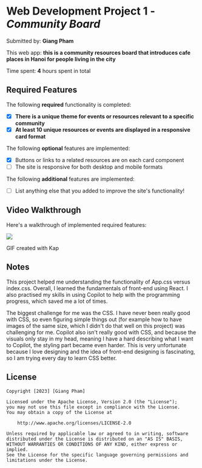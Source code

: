 # Web Development Project 1 - *Community Board*

Submitted by: **Giang Pham**

This web app: **this is a community resources board that introduces cafe places in Hanoi for people living in the city**

Time spent: **4** hours spent in total

## Required Features

The following **required** functionality is completed:

- [x] **There is a unique theme for events or resources relevant to a specific community**
- [x] **At least 10 unique resources or events are displayed in a responsive card format**

The following **optional** features are implemented:

- [x] Buttons or links to a related resources are on each card component
- [ ] The site is responsive for both desktop and mobile formats

The following **additional** features are implemented:

* [ ] List anything else that you added to improve the site's functionality!

## Video Walkthrough

Here's a walkthrough of implemented required features:

![](https://github.com/ghpham25/web102-project1/blob/main/prj1.gif)

GIF created with Kap

## Notes

This project helped me understanding the functionality of App.css versus index.css. Overall, I learned the fundamentals of front-end using React. I also practised my skills in using Copilot to help with the programming progress, which saved me a lot of times. 

The biggest challenge for me was the CSS. I have never been really good with CSS, so even figuring simple things out (for example how to have images of the same size, which I didn't do that well on this project) was challenging for me. Copilot also isn't really good with CSS, and because the visuals only stay in my head, meaning I have a hard describing what I want to Copilot, the styling part became even harder. This is very unfortunate because I love designing and the idea of front-end designing is fascinating, so I am trying every day to learn CSS better. 

## License

    Copyright [2023] [Giang Pham]

    Licensed under the Apache License, Version 2.0 (the "License");
    you may not use this file except in compliance with the License.
    You may obtain a copy of the License at

        http://www.apache.org/licenses/LICENSE-2.0

    Unless required by applicable law or agreed to in writing, software
    distributed under the License is distributed on an "AS IS" BASIS,
    WITHOUT WARRANTIES OR CONDITIONS OF ANY KIND, either express or implied.
    See the License for the specific language governing permissions and
    limitations under the License.
